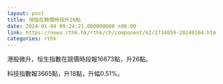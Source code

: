 ```yaml
---
layout: post
title: 恒指在競價時段升26點
date: 2024-01-04 09:24:21.000000000 +08:00
link: https://news.rthk.hk/rthk/ch/component/k2/1734859-20240104.htm
categories: rthk
---
```


港股微升，恒生指數在競價時段報16673點，升26點。

科技指數報3665點，升18點，升幅0.51%。
